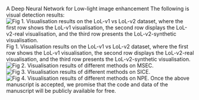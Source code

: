 A Deep Neural Network for Low-light image enhancement
The following is visual detection results:
![Fig 1. Visualisation results on the LoL-v1 vs LoL-v2 dataset, where the first row shows the LoL-v1 visualisation, the second row displays the LoL-v2-real visualisation, and the third row presents the LoL-v2-synthetic visualisation.](https://github.com/fzj-csust/FT-LLIE/blob/master/demo1.jpg)
Fig 1. Visualisation results on the LoL-v1 vs LoL-v2 dataset, where the first row shows the LoL-v1 visualisation, the second row displays the LoL-v2-real visualisation, and the third row presents the LoL-v2-synthetic visualisation.
![Fig 2. Visualisation results of different methods on MSEC.](https://github.com/fzj-csust/FT-LLIE/blob/master/demo2.jpg)
![Fig 3. Visualisation results of different methods on SICE.](https://github.com/fzj-csust/FT-LLIE/blob/master/demo3.jpg)
![Fig 4. Visualisation results of different methods on NPE.](https://github.com/fzj-csust/FT-LLIE/blob/master/demo4.jpg)
Once the above manuscript is accepted, we promise that the code and data of the manuscript will be publicly available for free.
